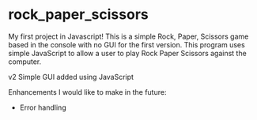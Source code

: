 # rock_paper_scissors
My first project in Javascript! This is a simple Rock, Paper, Scissors game based in the console with no GUI for the first version. This program uses simple JavaScript to allow a user to play Rock Paper Scissors against the computer. 

v2
Simple GUI added using JavaScript

Enhancements I would like to make in the future:
- Error handling